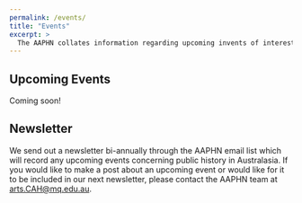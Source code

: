 ```yaml
---
permalink: /events/
title: "Events"
excerpt: >
  The AAPHN collates information regarding upcoming invents of interest to public history enthusiasts and practitioners and also sends out a bi-annual Newsletter summarising the year and looking forward to the future. 
---
```

## Upcoming Events
Coming soon!

## Newsletter
We send out a newsletter bi-annually through the AAPHN email list which will record any upcoming events concerning public history in Australasia. If you would like to make a post about an upcoming event or would like for it to be included in our next newsletter, please contact the AAPHN team at <arts.CAH@mq.edu.au>.
